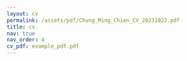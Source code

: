 ```yaml
---
layout: cv
permalink: /assets/pdf/Chung_Ming_Chien_CV_20231022.pdf
title: cv
nav: true
nav_order: 4
cv_pdf: example_pdf.pdf
---
```

